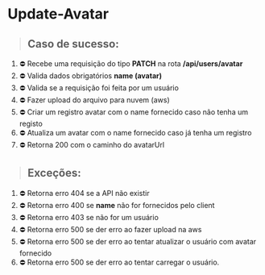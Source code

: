 # Update-Avatar

> ## Caso de sucesso:
1. ⛔️ Recebe uma requisição do tipo **PATCH** na rota **/api/users/avatar**
2. ⛔️ Valida dados obrigatórios **name (avatar)** 
3. ⛔️ Valida se a requisição foi feita por um usuário
4. ⛔️ Fazer upload do arquivo para nuvem (aws)
5. ⛔️ Criar um registro avatar com o name fornecido caso não tenha um registo
6. ⛔️ Atualiza um avatar com o name fornecido caso já tenha um registro
7. ⛔️ Retorna 200 com o caminho do avatarUrl

> ## Exceções:
1. ⛔️ Retorna erro 404 se a API não existir
2. ⛔️ Retorna erro 400 se **name** não for fornecidos pelo client
3. ⛔️ Retorna erro 403 se não for um usuário
4. ⛔️ Retorna erro 500 se der erro ao fazer upload na aws
5. ⛔️ Retorna erro 500 se der erro ao tentar atualizar o usuário com avatar fornecido
6. ⛔️ Retorna erro 500 se der erro ao tentar carregar o usuário.
